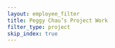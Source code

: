 ```yaml
---
layout: employee_filter
title: Peggy Chau’s Project Work
filter_type: project
skip_index: true
---
```

